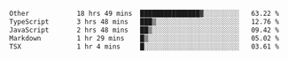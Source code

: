 <!--START_SECTION:waka-->

```txt
Other            18 hrs 49 mins  ███████████████▓░░░░░░░░░   63.22 %
TypeScript       3 hrs 48 mins   ███▒░░░░░░░░░░░░░░░░░░░░░   12.76 %
JavaScript       2 hrs 48 mins   ██▒░░░░░░░░░░░░░░░░░░░░░░   09.42 %
Markdown         1 hr 29 mins    █▒░░░░░░░░░░░░░░░░░░░░░░░   05.02 %
TSX              1 hr 4 mins     █░░░░░░░░░░░░░░░░░░░░░░░░   03.61 %
```

<!--END_SECTION:waka--> 
 
